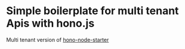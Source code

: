 # Simple boilerplate for multi tenant Apis with hono.js

Multi tenant version of [hono-node-starter](https://github.com/coldter/hono-node-starter)
